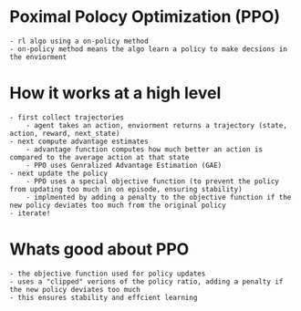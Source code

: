 # Poximal Polocy Optimization (PPO)

    - rl algo using a on-policy method
    - on-policy method means the algo learn a policy to make decsions in the enviorment

# How it works at a high level

    - first collect trajectories
        - agent takes an action, enviorment returns a trajectory (state, action, reward, next_state)
    - next compute advantage estimates
        - advantage function computes how much better an action is compared to the average action at that state
        - PPO uses Genralized Advantage Estimation (GAE)
    - next update the policy
        - PPO uses a special objective function (to prevent the policy from updating too much in on episode, ensuring stability)
        - implmented by adding a penalty to the objective function if the new policy deviates too much from the original policy
    - iterate!

# Whats good about PPO

    - the objective function used for policy updates
    - uses a "clipped" verions of the policy ratio, adding a penalty if the new policy deviates too much
    - this ensures stability and effcient learning
